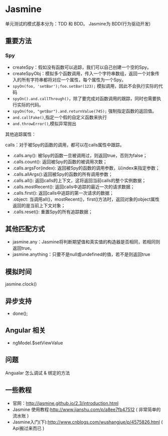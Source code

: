 # Jasmine
单元测试的模式基本分为：TDD 和 BDD。
Jasmine为 BDD(行为驱动开发)

## 重要方法

### Spy
* createSpy：假如没有函数可以追踪，我们可以自己创建一个空的Spy。
* createSpyObj：模拟多个函数调用，传入一个字符串数组，返回一个对象传入的所有字符串都将对应一个属性，每个属性为一个Spy。
* ```spyOn(foo, 'setBar');foo.setBar(123);``` 模拟调用，因此不会执行实际的代码
* ```spyOn().and.callThrough()```，除了要完成对函数调用的跟踪，同时也需要执行实际的代码。
* ```spyOn(foo, "getBar").and.returnValue(745);``` 强制指定函数的返回值。
* ```and.callFake()```,指定一个假的自定义函数来执行
* ```and.throwError()```,模拟异常抛出

其他追踪属性： 

calls：对于被Spy的函数的调用，都可以在calls属性中跟踪。

* .calls.any(): 被Spy的函数一旦被调用过，则返回true，否则为false；
* .calls.count(): 返回被Spy的函数的被调用次数；
* .calls.argsFor(index): 返回被Spy的函数的调用参数，以index来指定参数；
* .calls.allArgs():返回被Spy的函数的所有调用参数；
* .calls.all(): 返回calls的上下文，这将返回当前calls的整个实例数据；
* .calls.mostRecent(): 返回calls中追踪的最近一次的请求数据；
* .calls.first(): 返回calls中追踪的第一次请求的数据；
* .object: 当调用all()，mostRecent()，first()方法时，返回对象的object属性返回的是当前上下文对象；
* .calls.reset(): 重置Spy的所有追踪数据；

## 其他匹配方式
* jasmine.any：Jasmine将判断期望值和真实值的构造器是否相同，若相同则返回true。
* jasmine.anything：只要不是null或undefined的值，若不是则返回true

## 模拟时间
jasmine.clock()

## 异步支持
* done();

## Angular 相关
* ngModel.$setViewValue

## 问题
Angualar 怎么调试 & 绑定的方法


## 一些教程
* 官网：http://jasmine.github.io/2.3/introduction.html  
* Jasmine 使用教程:http://www.jianshu.com/p/a8ee7fb47512  ( 非常简单的流水账 )
* Jasmine入门(下):http://www.cnblogs.com/wushangjue/p/4575826.html  ( Api搬过来而已 )